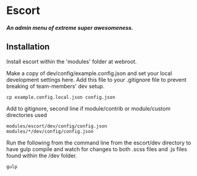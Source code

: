 # Escort
##### An admin menu of extreme super awesomeness.

## Installation

Install escort within the 'modules' folder at webroot.

Make a copy of dev/config/example.config.json and set your local development
settings here. Add this file to your .gitignore file to prevent breaking of
team-members' dev setup.

    cp example.config.local.json config.json

Add to gitignore, second line if module/contrib or module/custom directories used

    modules/escort/dev/config/config.json
    modules/*/dev/config/config.json

Run the following from the command line from the escort/dev directory to have gulp
compile and watch for changes to both .scss files and .js files found within
the /dev folder.

    gulp

